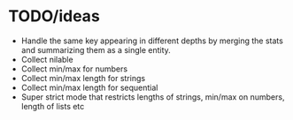 # TODO/ideas

* Handle the same key appearing in different depths by merging the
  stats and summarizing them as a single entity.
* Collect nilable
* Collect min/max for numbers
* Collect min/max length for strings
* Collect min/max length for sequential
* Super strict mode that restricts lengths of strings, min/max on numbers, length of lists etc
